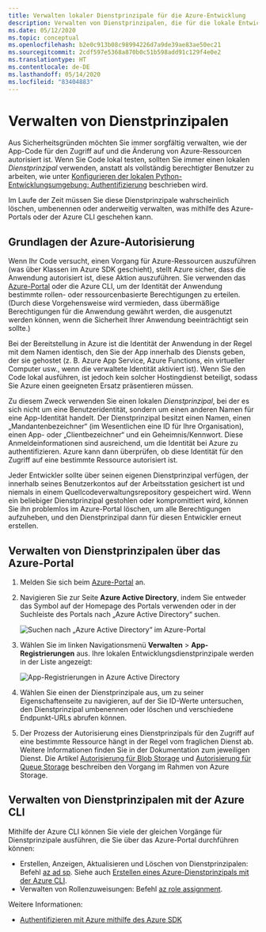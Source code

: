 ```yaml
---
title: Verwalten lokaler Dienstprinzipale für die Azure-Entwicklung
description: Verwalten von Dienstprinzipalen, die für die lokale Entwicklung mithilfe des Azure-Portals oder der Azure CLI erstellt werden.
ms.date: 05/12/2020
ms.topic: conceptual
ms.openlocfilehash: b2e0c913b08c98994226d7a9de39ae83ae50ec21
ms.sourcegitcommit: 2cdf597e5368a870b0c51b598add91c129f4e0e2
ms.translationtype: HT
ms.contentlocale: de-DE
ms.lasthandoff: 05/14/2020
ms.locfileid: "83404883"
---
```

# <a name="how-to-manage-service-principals"></a>Verwalten von Dienstprinzipalen

Aus Sicherheitsgründen möchten Sie immer sorgfältig verwalten, wie der App-Code für den Zugriff auf und die Änderung von Azure-Ressourcen autorisiert ist. Wenn Sie Code lokal testen, sollten Sie immer einen lokalen *Dienstprinzipal* verwenden, anstatt als vollständig berechtigter Benutzer zu arbeiten, wie unter [Konfigurieren der lokalen Python-Entwicklungsumgebung: Authentifizierung](configure-local-development-environment.md#configure-authentication) beschrieben wird.

Im Laufe der Zeit müssen Sie diese Dienstprinzipale wahrscheinlich löschen, umbenennen oder anderweitig verwalten, was mithilfe des Azure-Portals oder der Azure CLI geschehen kann.

## <a name="basics-of-azure-authorization"></a>Grundlagen der Azure-Autorisierung

Wenn Ihr Code versucht, einen Vorgang für Azure-Ressourcen auszuführen (was über Klassen im Azure SDK geschieht), stellt Azure sicher, dass die Anwendung autorisiert ist, diese Aktion auszuführen. Sie verwenden das [Azure-Portal](https://portal.azure.com) oder die Azure CLI, um der Identität der Anwendung bestimmte rollen- oder ressourcenbasierte Berechtigungen zu erteilen. (Durch diese Vorgehensweise wird vermieden, dass übermäßige Berechtigungen für die Anwendung gewährt werden, die ausgenutzt werden können, wenn die Sicherheit Ihrer Anwendung beeinträchtigt sein sollte.)

Bei der Bereitstellung in Azure ist die Identität der Anwendung in der Regel mit dem Namen identisch, den Sie der App innerhalb des Diensts geben, der sie gehostet (z. B. Azure App Service, Azure Functions, ein virtueller Computer usw., wenn die verwaltete Identität aktiviert ist). Wenn Sie den Code lokal ausführen, ist jedoch kein solcher Hostingdienst beteiligt, sodass Sie Azure einen geeigneten Ersatz präsentieren müssen.

Zu diesem Zweck verwenden Sie einen lokalen *Dienstprinzipal*, bei der es sich nicht um eine Benutzeridentität, sondern um einen anderen Namen für eine App-Identität handelt. Der Dienstprinzipal besitzt einen Namen, einen „Mandantenbezeichner“ (im Wesentlichen eine ID für Ihre Organisation), einen App- oder „Clientbezeichner“ und ein Geheimnis/Kennwort. Diese Anmeldeinformationen sind ausreichend, um die Identität bei Azure zu authentifizieren. Azure kann dann überprüfen, ob diese Identität für den Zugriff auf eine bestimmte Ressource autorisiert ist.

Jeder Entwickler sollte über seinen eigenen Dienstprinzipal verfügen, der innerhalb seines Benutzerkontos auf der Arbeitsstation gesichert ist und niemals in einem Quellcodeverwaltungsrepository gespeichert wird. Wenn ein beliebiger Dienstprinzipal gestohlen oder kompromittiert wird, können Sie ihn problemlos im Azure-Portal löschen, um alle Berechtigungen aufzuheben, und den Dienstprinzipal dann für diesen Entwickler erneut erstellen.

## <a name="manage-service-principals-using-the-azure-portal"></a>Verwalten von Dienstprinzipalen über das Azure-Portal

1. Melden Sie sich beim [Azure-Portal](https://portal.azure.com) an.

1. Navigieren Sie zur Seite **Azure Active Directory**, indem Sie entweder das Symbol auf der Homepage des Portals verwenden oder in der Suchleiste des Portals nach „Azure Active Directory“ suchen.

    ![Suchen nach „Azure Active Directory“ im Azure-Portal](media/how-to-manage-service-principals/azure-ad-portal-search.png)

1. Wählen Sie im linken Navigationsmenü **Verwalten** > **App-Registrierungen** aus. Ihre lokalen Entwicklungsdienstprinzipale werden in der Liste angezeigt:

    ![App-Registrierungen in Azure Active Directory](media/how-to-manage-service-principals/azure-ad-app-registrations.png)

1. Wählen Sie einen der Dienstprinzipale aus, um zu seiner Eigenschaftenseite zu navigieren, auf der Sie ID-Werte untersuchen, den Dienstprinzipal umbenennen oder löschen und verschiedene Endpunkt-URLs abrufen können.

1. Der Prozess der Autorisierung eines Dienstprinzipals für den Zugriff auf eine bestimmte Ressource hängt in der Regel vom fraglichen Dienst ab. Weitere Informationen finden Sie in der Dokumentation zum jeweiligen Dienst. Die Artikel [Autorisierung für Blob Storage](/azure/storage/common/storage-auth-aad-rbac-portal) und [Autorisierung für Queue Storage](/azure/storage/common/storage-auth-aad-rbac-portal) beschreiben den Vorgang im Rahmen von Azure Storage.

## <a name="manage-service-principals-using-the-azure-cli"></a>Verwalten von Dienstprinzipalen mit der Azure CLI

Mithilfe der Azure CLI können Sie viele der gleichen Vorgänge für Dienstprinzipale ausführen, die Sie über das Azure-Portal durchführen können:

- Erstellen, Anzeigen, Aktualisieren und Löschen von Dienstprinzipalen: Befehl [az ad sp](/cli/azure/ad/sp?view=azure-cli-latest). Siehe auch [Erstellen eines Azure-Dienstprinzipals mit der Azure CLI](/cli/azure/create-an-azure-service-principal-azure-cli?view=azure-cli-latest).
- Verwalten von Rollenzuweisungen: Befehl [az role assignment](/cli/azure/role/assignment?view=azure-cli-latest).

Weitere Informationen:

- [Authentifizieren mit Azure mithilfe des Azure SDK](azure-sdk-authenticate.md)
